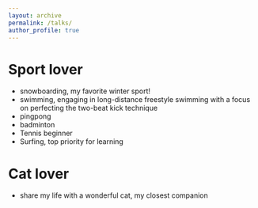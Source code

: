```yaml
---
layout: archive
permalink: /talks/
author_profile: true
---
```


Sport lover
======
* snowboarding, my favorite winter sport!
* swimming, engaging in long-distance freestyle swimming with a focus on perfecting the two-beat kick technique
* pingpong
* badminton
* Tennis beginner
* Surfing, top priority for learning


Cat lover
======
* share my life with a wonderful cat, my closest companion
